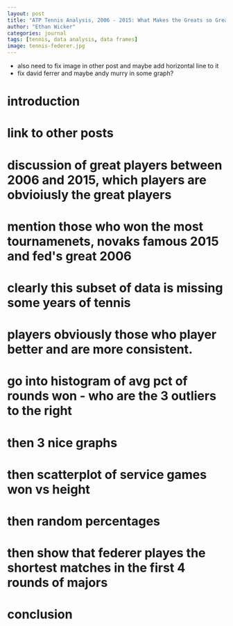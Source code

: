 ```yaml
---
layout: post
title: "ATP Tennis Analysis, 2006 - 2015: What Makes the Greats so Great?"
author: "Ethan Wicker"
categories: journal
tags: [tennis, data analysis, data frames]
image: tennis-federer.jpg
---
```


- also need to fix image in other post and maybe add horizontal line to it
- fix david ferrer and maybe andy murry in some graph?

# introduction 
# link to other posts
# discussion of great players between 2006 and 2015, which players are obvioiusly the great players
# mention those who won the most tournamenets, novaks famous 2015 and fed's great 2006
# clearly this subset of data is missing some years of tennis
# players obviously those who player better and are more consistent.

# go into histogram of avg pct of rounds won - who are the 3 outliers to the right
# then 3 nice graphs
# then scatterplot of service games won vs height
# then random percentages

# then show that federer playes the shortest matches in the first 4 rounds of majors

# conclusion
